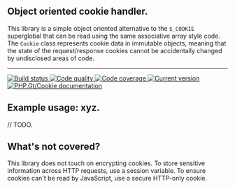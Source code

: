 Object oriented cookie handler.
-------------------------------

This library is a simple object oriented alternative to the `$_COOKIE` superglobal that can be read using the same associative array style code. The `Cookie` class represents cookie data in immutable objects, meaning that the state of the request/response cookies cannot be accidentally changed by undisclosed areas of code.

***

<a href="https://circleci.com/gh/PhpGt/Cookie" target="_blank">
	<img src="https://img.shields.io/circleci/project/PhpGt/Cookie/master.svg?style=flat-square" alt="Build status" />
</a>
<a href="https://scrutinizer-ci.com/g/PhpGt/Cookie" target="_blank">
	<img src="https://img.shields.io/scrutinizer/g/PhpGt/Cookie/master.svg?style=flat-square" alt="Code quality" />
</a>
<a href="https://scrutinizer-ci.com/g/PhpGt/Cookie" target="_blank">
	<img src="https://img.shields.io/scrutinizer/coverage/g/PhpGt/Cookie/master.svg?style=flat-square" alt="Code coverage" />
</a>
<a href="https://packagist.org/packages/PhpGt/Cookie" target="_blank">
	<img src="https://img.shields.io/packagist/v/PhpGt/Cookie.svg?style=flat-square" alt="Current version" />
</a>
<a href="http://www.php.gt/cookie" target="_blank">
	<img src="https://img.shields.io/badge/docs-www.php.gt/cookie-26a5e3.svg?style=flat-square" alt="PHP.Gt/Cookie documentation" />
</a>

## Example usage: xyz.

// TODO.

## What's not covered?

This library does not touch on encrypting cookies. To store sensitive information across HTTP requests, use a session variable. To ensure cookies can't be read by JavaScript, use a secure HTTP-only cookie.
